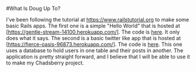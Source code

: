#What Is Doug Up To?

I've been following the tutorial at <https://www.railstutorial.org> to make some basic Rails apps.  The first one is a simple "Hello World" that is hosted at [https://gentle-stream-14100.herokuapp.com/].  The code is [here](https://github.com/fourthfloordoug/helloRails).  It only does what it says.  The second is a basic twitter like app that is hosted at [https://fierce-oasis-96873.herokuapp.com/].  The code is [here](https://github.com/fourthfloordoug/railsToy).  This one uses a database to hold users in one table and their posts in another.  The application is pretty straight forward, and I believe that I will be able to use it to make my Chadsberry project.
